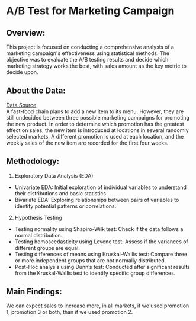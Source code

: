 # A/B Test for Marketing Campaign

## Overview:
This project is focused on conducting a comprehensive analysis of a marketing campaign's effectiveness using statistical methods. The objective was to evaluate the A/B testing results and decide which marketing strategy works the best, with sales amount as the key metric to decide upon.

## About the Data:
[Data Source](https://www.kaggle.com/datasets/chebotinaa/fast-food-marketing-campaign-ab-test) <br>
A fast-food chain plans to add a new item to its menu. However, they are still undecided between three possible marketing campaigns for promoting the new product. In order to determine which promotion has the greatest effect on sales, the new item is introduced at locations in several randomly selected markets. A different promotion is used at each location, and the weekly sales of the new item are recorded for the first four weeks.

## Methodology:
1. Exploratory Data Analysis (EDA)
- Univariate EDA: Initial exploration of individual variables to understand their distributions and basic statistics.
- Bivariate EDA: Exploring relationships between pairs of variables to identify potential patterns or correlations.
2. Hypothesis Testing
- Testing normality using Shapiro-Wilk test: Check if the data follows a normal distribution.
- Testing homoscedasticity using Levene test: Assess if the variances of different groups are equal.
- Testing differences of means using Kruskal-Wallis test: Compare three or more independent groups that are not normally distributed.
- Post-Hoc analysis using Dunn’s test: Conducted after significant results from the Kruskal-Wallis test to identify specific group differences.

## Main Findings:
We can expect sales to increase more, in all markets, if we used promotion 1, promotion 3 or both, than if we used promotion 2.

